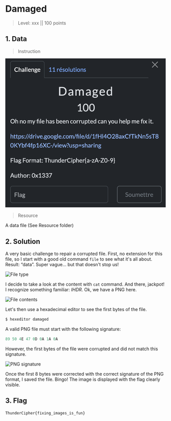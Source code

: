 # Damaged

> Level: xxx || 100 points

## 1. Data

> Instruction

![Instruction Challenge Damaged](challenge_Damaged.png)

> Resource

A data file (See Resource folder)


## 2. Solution

A very basic challenge to repair a corrupted file. First, no extension for this file, so I start with a good old command `file` to see what it's all about. Result: “data”. Super vague... but that doesn't stop us!

![File type](https://github.com/user-attachments/assets/c7992152-fdd8-4a0f-87db-c6543135fca9)

I decide to take a look at the content with `cat` command. And there, jackpot! I recognize something familiar: *IHDR*. Ok, we have a PNG here. 

![File contents](https://github.com/user-attachments/assets/ab8cbcf0-c66b-4c24-935d-1f8fa32d67fa)

Let's then use a hexadecimal editor to see the first bytes of the file.

```bash
$ hexeditor damaged
```
A valid PNG file must start with the following signature:

```mathematica
89 50 4E 47 0D 0A 1A 0A
```
However, the first bytes of the file were corrupted and did not match this signature.

![PNG signature](https://github.com/user-attachments/assets/87ca33e7-b287-4ce2-9ac1-6eeaf83ffd80)

Once the first 8 bytes were corrected with the correct signature of the PNG format, I saved the file. Bingo! The image is displayed with the flag clearly visible.



## 3. Flag

```text
ThunderCipher{fixing_images_is_fun}
```
